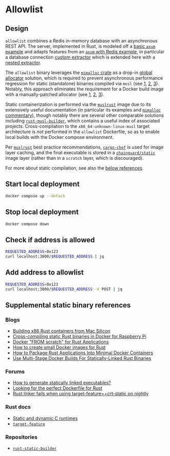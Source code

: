 <!--
cspell:word sadd
cspell:word sismember
cspell:word smembers
-->

# Allowlist

## Design

`allowlist` combines a Redis in-memory database with an asynchronous REST API.
The server, implemented in Rust, is modeled off a [basic `axum` example] and
adapts features from an [`axum` with Redis example], in particular a
database connection [custom extractor] which is extended here with a
[nested extractor].

The `allowlist` binary leverages the [`mimalloc` crate] as a drop-in
[global allocator] solution, which is required to prevent asynchronous
performance regression for static (standalone) binaries compiled via `musl` (see
[1][supercharging your rust static executables with mimalloc],
[2][testing alternative c memory allocators pt 2: the musl mystery],
[3][static linking for rust without glibc - scratch image]). Notably, this
approach eliminates the requirement for a Docker build image with a
manually-patched allocator (see [1][`rust-alpine-mimalloc`], [2][`mimalloc`],
[3][`alpine-mimalloc`]).

Static containerization is performed via the [`muslrust`] image due to its
extensively useful documentation (in particular its examples and
[`mimalloc` commentary]), though notably there are several other comparable
solutions including [`rust-musl-builder`], which contains a useful index of
associated projects.  Cross-compilation to the `x86_64-unknown-linux-musl`
target architecture is *not* performed in the `allowlist` Dockerfile, so as to
enable local builds with the Docker compose environment.

Per [`muslrust`] best practice recommendations, [`cargo-chef`] is used for image
layer caching, and the final executable is stored in a [`chainguard/static`]
image layer (rather than in a `scratch` layer, which is discouraged).

For more about static compilation, see also the
[below references](#supplemental-static-binary-references).

## Start local deployment

```sh
docker compose up --detach
```

## Stop local deployment

```sh
docker compose down
```

## Check if address is allowed

```sh
REQUESTED_ADDRESS=0x123
curl localhost:3000/$REQUESTED_ADDRESS | jq
```

## Add address to allowlist

```sh
REQUESTED_ADDRESS=0x123
curl localhost:3000/$REQUESTED_ADDRESS -X POST | jq
```

## Supplemental static binary references

### Blogs

- [Building x86 Rust containers from Mac Silicon]
- [Cross-compiling static Rust binaries in Docker for Raspberry Pi]
- [Docker "FROM scratch" for Rust Applications]
- [How to create small Docker images for Rust]
- [How to Package Rust Applications Into Minimal Docker Containers]
- [Use Multi-Stage Docker Builds For Statically-Linked Rust Binaries]

### Forums

- [How to generate statically linked executables?]
- [Looking for the perfect Dockerfile for Rust]
- [Rust linker fails when using target-feature=+crt-static on nightly]

### Rust docs

- [Static and dynamic C runtimes]
- [`target-feature`]

### Repositories

- [`rust-static-builder`]

[basic `axum` example]: https://github.com/tokio-rs/axum/tree/main?tab=readme-ov-file#usage-example
[building x86 rust containers from mac silicon]: https://loige.co/building_x86_rust-containers-from-mac-silicon/
[cross-compiling static rust binaries in docker for raspberry pi]: https://jakewharton.com/cross-compiling-static-rust-binaries-in-docker-for-raspberry-pi/
[custom extractor]: https://github.com/tokio-rs/axum/blob/035c8a36b591bb81b8d107c701ac4b14c0230da3/examples/tokio-redis/src/main.rs#L75
[docker "from scratch" for rust applications]: https://www.21analytics.ch/blog/docker-from-scratch-for-rust-applications/
[global allocator]: https://doc.rust-lang.org/std/alloc/index.html#the-global_allocator-attribute
[how to create small docker images for rust]: https://kerkour.com/rust-small-docker-image
[how to generate statically linked executables?]: https://stackoverflow.com/questions/31770604
[how to package rust applications into minimal docker containers]: https://alexbrand.dev/post/how-to-package-rust-applications-into-minimal-docker-containers/
[looking for the perfect dockerfile for rust]: https://www.reddit.com/r/rust/comments/16bswvl/comment/jzh6enu/?utm_source=share&utm_medium=web3x&utm_name=web3xcss&utm_term=1&utm_content=share_button
[nested extractor]: https://docs.rs/axum/0.7.5/axum/extract/index.html#accessing-other-extractors-in-fromrequest-or-fromrequestparts-implementations
[rust linker fails when using target-feature=+crt-static on nightly]: https://stackoverflow.com/questions/76604929
[static and dynamic c runtimes]: https://doc.rust-lang.org/reference/linkage.html#static-and-dynamic-c-runtimes
[static linking for rust without glibc - scratch image]: https://users.rust-lang.org/t/static-linking-for-rust-without-glibc-scratch-image/112279/5
[supercharging your rust static executables with mimalloc]: https://www.tweag.io/blog/2023-08-10-rust-static-link-with-mimalloc/
[testing alternative c memory allocators pt 2: the musl mystery]: https://www.linkedin.com/pulse/testing-alternative-c-memory-allocators-pt-2-musl-mystery-gomes/
[use multi-stage docker builds for statically-linked rust binaries]: https://dev.to/deciduously/use-multi-stage-docker-builds-for-statically-linked-rust-binaries-3jgd
[`alpine-mimalloc`]: https://github.com/emerzon/alpine-mimalloc
[`axum` with redis example]: https://github.com/tokio-rs/axum/blob/main/examples/tokio-redis/src/main.rs
[`cargo-chef`]: https://github.com/LukeMathWalker/cargo-chef
[`chainguard/static`]: https://hub.docker.com/r/chainguard/static
[`mimalloc`]: https://github.com/marvin-hansen/mimalloc
[`mimalloc` commentary]: https://github.com/clux/muslrust/issues/142
[`mimalloc` crate]: https://docs.rs/mimalloc/latest/mimalloc/
[`muslrust`]: https://github.com/clux/muslrust
[`rust-alpine-mimalloc`]: https://github.com/tweag/rust-alpine-mimalloc
[`rust-musl-builder`]: https://github.com/emk/rust-musl-builder
[`rust-static-builder`]: https://github.com/fornwall/rust-static-builder
[`target-feature`]: https://doc.rust-lang.org/rustc/codegen-options/index.html#target-feature
